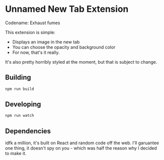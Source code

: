 # Unnamed New Tab Extension

Codename: Exhaust fumes

This extension is simple:

- Displays an image in the new tab
- You can choose the opacity and background color
- For now, that's it really.

It's also pretty horribly styled at the moment, but that is subject to change.

## Building

```bash
npm run build
```

## Developing

```bash
npm run watch
```

## Dependencies

idfk a million, it's built on React and random code off the web. I'll garuantee one thing, it doesn't spy on you - which was half the reason why I decided to make it.
